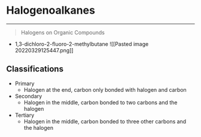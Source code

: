 # Halogenoalkanes
---
> Halogens on Organic Compounds
- 1,3-dichloro-2-fluoro-2-methylbutane
![[Pasted image 20220329125447.png]]
## Classifications
- Primary
	- Halogen at the end, carbon only bonded with halogen and carbon
- Secondary
	- Halogen in the middle, carbon bonded to two carbons and the halogen
- Tertiary
	- Halogen in the middle, carbon bonded to three other carbons and the halogen
